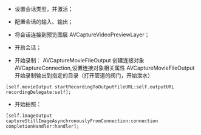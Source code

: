 - 设置会话类型，并激活；
- 配置会话的输入、输出；
- 将会话连接到预览图层 AVCaptureVideoPreviewLayer；
- 开启会话；

- 开始录制：
AVCaptureMovieFileOutput 创建连接对象 AVCaptureConnection,设置连接对象相关属性
AVCaptureMovieFileOutput 开始录制输出到指定的目录（打开管道的阀门，开始泄水）
```
[self.movieOutput startRecordingToOutputFileURL:self.outputURL     
recordingDelegate:self];
```
- 开始拍照：
```
[self.imageOutput captureStillImageAsynchronouslyFromConnection:connection
completionHandler:handler];
```
